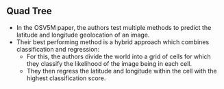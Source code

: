 ## Quad Tree

- In the OSV5M paper, the authors test multiple methods to predict the latitude and longitude geolocation of an image.
- Their best performing method is a hybrid approach which combines classification and regression:
  - For this, the authors divide the world into a grid of cells for which they classify the likelihood of the image being in each cell.
  - They then regress the latitude and longitude within the cell with the highest classification score.